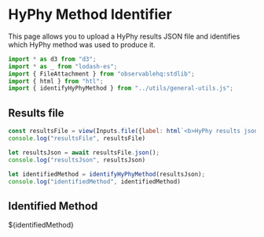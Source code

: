 # HyPhy Method Identifier

This page allows you to upload a HyPhy results JSON file and identifies which HyPhy method was used to produce it.

```js
import * as d3 from "d3";
import * as _ from "lodash-es";
import { FileAttachment } from "observablehq:stdlib";
import { html } from "htl";
import { identifyHyPhyMethod } from "../utils/general-utils.js";
```

## Results file

```js
const resultsFile = view(Inputs.file({label: html`<b>HyPhy results json:</b>`, accept: ".json", required: true}));
console.log("resultsFile", resultsFile)
```

```js
let resultsJson = await resultsFile.json();
console.log("resultsJson", resultsJson)
```

```js
let identifiedMethod = identifyHyPhyMethod(resultsJson);
console.log("identifiedMethod", identifiedMethod)
```

## Identified Method

${identifiedMethod}